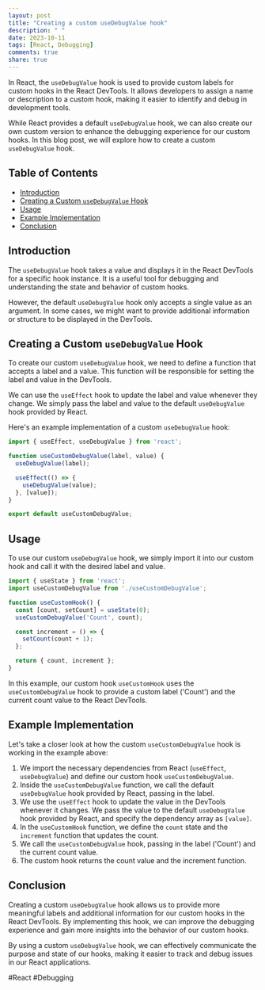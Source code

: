 ```yaml
---
layout: post
title: "Creating a custom useDebugValue hook"
description: " "
date: 2023-10-11
tags: [React, Debugging]
comments: true
share: true
---
```


In React, the `useDebugValue` hook is used to provide custom labels for custom hooks in the React DevTools. It allows developers to assign a name or description to a custom hook, making it easier to identify and debug in development tools.

While React provides a default `useDebugValue` hook, we can also create our own custom version to enhance the debugging experience for our custom hooks. In this blog post, we will explore how to create a custom `useDebugValue` hook.

## Table of Contents

- [Introduction](#introduction)
- [Creating a Custom `useDebugValue` Hook](#creating-a-custom-usedebugvalue-hook)
- [Usage](#usage)
- [Example Implementation](#example-implementation)
- [Conclusion](#conclusion)

## Introduction

The `useDebugValue` hook takes a value and displays it in the React DevTools for a specific hook instance. It is a useful tool for debugging and understanding the state and behavior of custom hooks.

However, the default `useDebugValue` hook only accepts a single value as an argument. In some cases, we might want to provide additional information or structure to be displayed in the DevTools.

## Creating a Custom `useDebugValue` Hook

To create our custom `useDebugValue` hook, we need to define a function that accepts a label and a value. This function will be responsible for setting the label and value in the DevTools.

We can use the `useEffect` hook to update the label and value whenever they change. We simply pass the label and value to the default `useDebugValue` hook provided by React.

Here's an example implementation of a custom `useDebugValue` hook:

```jsx
import { useEffect, useDebugValue } from 'react';

function useCustomDebugValue(label, value) {
  useDebugValue(label);

  useEffect(() => {
    useDebugValue(value);
  }, [value]);
}

export default useCustomDebugValue;
```

## Usage

To use our custom `useDebugValue` hook, we simply import it into our custom hook and call it with the desired label and value.

```jsx
import { useState } from 'react';
import useCustomDebugValue from './useCustomDebugValue';

function useCustomHook() {
  const [count, setCount] = useState(0);
  useCustomDebugValue('Count', count);

  const increment = () => {
    setCount(count + 1);
  };

  return { count, increment };
}
```

In this example, our custom hook `useCustomHook` uses the `useCustomDebugValue` hook to provide a custom label ('Count') and the current count value to the React DevTools.

## Example Implementation

Let's take a closer look at how the custom `useCustomDebugValue` hook is working in the example above:

1. We import the necessary dependencies from React (`useEffect`, `useDebugValue`) and define our custom hook `useCustomDebugValue`.
2. Inside the `useCustomDebugValue` function, we call the default `useDebugValue` hook provided by React, passing in the label.
3. We use the `useEffect` hook to update the value in the DevTools whenever it changes. We pass the value to the default `useDebugValue` hook provided by React, and specify the dependency array as `[value]`.
4. In the `useCustomHook` function, we define the `count` state and the `increment` function that updates the count.
5. We call the `useCustomDebugValue` hook, passing in the label ('Count') and the current count value.
6. The custom hook returns the count value and the increment function.

## Conclusion

Creating a custom `useDebugValue` hook allows us to provide more meaningful labels and additional information for our custom hooks in the React DevTools. By implementing this hook, we can improve the debugging experience and gain more insights into the behavior of our custom hooks.

By using a custom `useDebugValue` hook, we can effectively communicate the purpose and state of our hooks, making it easier to track and debug issues in our React applications.

#React #Debugging